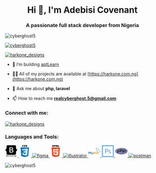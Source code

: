 <h1 align="center">Hi 👋, I'm Adebisi Covenant</h1>
<h3 align="center">A passionate full stack developer from Nigeria</h3>

<p align="left"> <img src="https://komarev.com/ghpvc/?username=cyberghost5&label=Profile%20views&color=0e75b6&style=flat" alt="cyberghost5" /> </p>

<p align="left"> <a href="https://github.com/ryo-ma/github-profile-trophy"><img src="https://github-profile-trophy.vercel.app/?username=cyberghost5" alt="cyberghost5" /></a> </p>

<p align="left"> <a href="https://twitter.com/harkone_designs" target="blank"><img src="https://img.shields.io/twitter/follow/harkone_designs?logo=twitter&style=for-the-badge" alt="harkone_designs" /></a> </p>

- 🔭 I’m building [aptLearn](https://aptlearn.io)

- 👨‍💻 All of my projects are available at [https://harkone.com.ng](https://harkone.com.ng)

- 💬 Ask me about **php, laravel**

- 📫 How to reach me **realcyberghost.5@gmail.com**

<h3 align="left">Connect with me:</h3>
<p align="left">
<a href="https://twitter.com/harkone_designs" target="blank"><img align="center" src="https://raw.githubusercontent.com/rahuldkjain/github-profile-readme-generator/master/src/images/icons/Social/twitter.svg" alt="harkone_designs" height="30" width="40" /></a>
</p>

<h3 align="left">Languages and Tools:</h3>
<p align="left"> <a href="https://getbootstrap.com" target="_blank" rel="noreferrer"> <img src="https://raw.githubusercontent.com/devicons/devicon/master/icons/bootstrap/bootstrap-plain-wordmark.svg" alt="bootstrap" width="40" height="40"/> </a> <a href="https://www.w3schools.com/css/" target="_blank" rel="noreferrer"> <img src="https://raw.githubusercontent.com/devicons/devicon/master/icons/css3/css3-original-wordmark.svg" alt="css3" width="40" height="40"/> </a> <a href="https://www.figma.com/" target="_blank" rel="noreferrer"> <img src="https://www.vectorlogo.zone/logos/figma/figma-icon.svg" alt="figma" width="40" height="40"/> </a> <a href="https://www.w3.org/html/" target="_blank" rel="noreferrer"> <img src="https://raw.githubusercontent.com/devicons/devicon/master/icons/html5/html5-original-wordmark.svg" alt="html5" width="40" height="40"/> </a> <a href="https://www.adobe.com/in/products/illustrator.html" target="_blank" rel="noreferrer"> <img src="https://www.vectorlogo.zone/logos/adobe_illustrator/adobe_illustrator-icon.svg" alt="illustrator" width="40" height="40"/> </a> <a href="https://www.mysql.com/" target="_blank" rel="noreferrer"> <img src="https://raw.githubusercontent.com/devicons/devicon/master/icons/mysql/mysql-original-wordmark.svg" alt="mysql" width="40" height="40"/> </a> <a href="https://www.photoshop.com/en" target="_blank" rel="noreferrer"> <img src="https://raw.githubusercontent.com/devicons/devicon/master/icons/photoshop/photoshop-line.svg" alt="photoshop" width="40" height="40"/> </a> <a href="https://www.php.net" target="_blank" rel="noreferrer"> <img src="https://raw.githubusercontent.com/devicons/devicon/master/icons/php/php-original.svg" alt="php" width="40" height="40"/> </a> <a href="https://postman.com" target="_blank" rel="noreferrer"> <img src="https://www.vectorlogo.zone/logos/getpostman/getpostman-icon.svg" alt="postman" width="40" height="40"/> </a> </p>

<p><img align="center" src="https://github-readme-stats.vercel.app/api/top-langs?username=cyberghost5&show_icons=true&locale=en&layout=compact" alt="cyberghost5" /></p>
